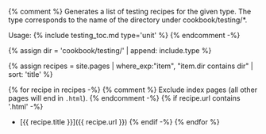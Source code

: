 {% comment %}
  Generates a list of testing recipes for the given type. The type corresponds
  to the name of the directory under cookbook/testing/*.

  Usage: {% include testing_toc.md type='unit' %}
{% endcomment -%}

{% assign dir = 'cookbook/testing/' | append: include.type %}

{% assign recipes = site.pages | where_exp:"item", "item.dir contains dir" | sort: 'title' %}

{% for recipe in recipes -%}
{% comment %}
  Exclude index pages (all other pages will end in `.html`).
{% endcomment -%}
{% if recipe.url contains '.html' -%}
- [{{ recipe.title }}]({{ recipe.url }})
{% endif -%}
{% endfor %}